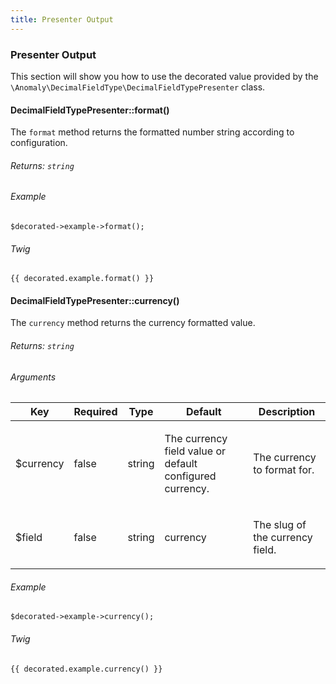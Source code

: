 ```yaml
---
title: Presenter Output
---
```


### Presenter Output

This section will show you how to use the decorated value provided by the `\Anomaly\DecimalFieldType\DecimalFieldTypePresenter` class.


#### DecimalFieldTypePresenter::format()

The `format` method returns the formatted number string according to configuration.

###### Returns: `string`

###### Example

    $decorated->example->format();

###### Twig

    {{ decorated.example.format() }}


#### DecimalFieldTypePresenter::currency()

The `currency` method returns the currency formatted value.

###### Returns: `string`

###### Arguments

<table class="table table-bordered table-striped">

<thead>

<tr>

<th>Key</th>

<th>Required</th>

<th>Type</th>

<th>Default</th>

<th>Description</th>

</tr>

</thead>

<tbody>

<tr>

<td>

$currency

</td>

<td>

false

</td>

<td>

string

</td>

<td>

The currency field value or default configured currency.

</td>

<td>

The currency to format for.

</td>

</tr>

<tr>

<td>

$field

</td>

<td>

false

</td>

<td>

string

</td>

<td>

currency

</td>

<td>

The slug of the currency field.

</td>

</tr>

</tbody>

</table>

###### Example

    $decorated->example->currency();

###### Twig

    {{ decorated.example.currency() }}
